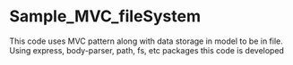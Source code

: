 # Sample_MVC_fileSystem
This code uses MVC pattern along with data storage in model to be in file. Using express, body-parser, path, fs, etc packages this code is developed
